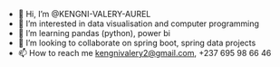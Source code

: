 - 👋 Hi, I’m @KENGNI-VALERY-AUREL
- 👀 I’m interested in data visualisation and computer programming
- 🌱 I’m learning pandas (python), power bi
- 💞️ I’m looking to collaborate on spring boot, spring data projects
- 📫 How to reach me kengnivalery2@gmail.com, +237 695 98 66 46

<!---
KENGNI-VALERY-AUREL/KENGNI-VALERY-AUREL is a ✨ special ✨ repository because its `README.md` (this file) appears on your GitHub profile.
You can click the Preview link to take a look at your changes.
--->
